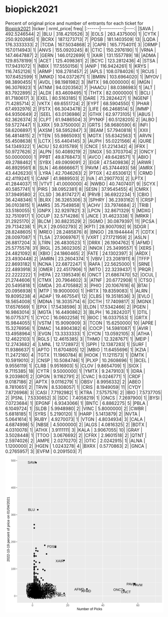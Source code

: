 # biopick2021
Percent of original price and number of entrants for each ticket for [Biopick2021](https://twitter.com/hashtag/Biopick2021)
|ticker |  nrml_price| freq|
|:------|-----------:|----:|
|SAVA   | 492.5246544|    2|
|BLU    | 318.4210526|    3|
|EOLS   | 263.4375000|    1|
|CYTK   | 250.9202685|    1|
|BCRX   | 187.1273713|    7|
|PDSB   | 181.1403509|   13|
|LQDA   | 176.3333333|    2|
|TCDA   | 167.5034868|    2|
|CAPR   | 165.7754011|    3|
|ORMP   | 157.0114943|    1|
|ANVS   | 155.0920245|    8|
|CTIC   | 150.2976190|    1|
|VRNA   | 147.4647887|    2|
|GERN   | 146.0122699|    1|
|XAIR   | 131.1557789|   18|
|ADMA   | 129.8578199|    1|
|ACET   | 125.4098361|    2|
|BCYC   | 123.2812436|    4|
|STSA   | 117.9431072|    1|
|NBIX   | 117.5550156|    1|
|ANIP   | 116.9424261|    1|
|KRYS   | 116.7452126|    1|
|ARMP   | 108.2781457|    2|
|APLS   | 108.0784026|    1|
|RCUS   | 107.6452599|    1|
|MNKD   | 104.0372671|    1|
|BMRN   | 103.6964020|    1|
|MYOV   |  98.3890455|    1|
|AVDL   |  98.1981982|    3|
|IMTX   |  98.0000000|    6|
|IMGN   |  96.3076923|    1|
|ATNM   |  94.0203562|    7|
|HAACU  |  88.0386983|    1|
|ALT    |  83.7922895|    2|
|ALDX   |  83.4609495|    1|
|THTX   |  82.0000000|    1|
|BCLI   |  81.7180617|    3|
|EXEL   |  80.5163185|    1|
|DARE   |  73.2824427|    1|
|NGENF  |  71.4285714|    2|
|VKTX   |  69.6551724|    2|
|EYPT   |  68.5904550|    1|
|PHAR   |  67.4932976|    2|
|FSTX   |  66.3043478|    2|
|LIFE   |  66.2468514|    5|
|IMMP   |  64.9350649|    2|
|SEEL   |  63.0136986|    2|
|GTHX   |  62.9773105|    1|
|ABUS   |  62.3626374|    3|
|CLPT   |  61.9486504|    3|
|PYNKF  |  60.5128205|    2|
|ALBO   |  59.5727447|    1|
|LXRX   |  59.3750000|    2|
|GRTS   |  58.9680590|    6|
|INFI   |  58.6206897|    1|
|AXSM   |  58.5952847|    3|
|BEAM   |  57.7940818|    1|
|XXII   |  56.4814815|    2|
|YTEN   |  55.9865093|    1|
|MGTX   |  55.6342563|    1|
|ARVN   |  55.4508638|    1|
|LCTX   |  55.4404145|    3|
|AUPH   |  55.0221566|    4|
|QURE   |  54.1349322|    1|
|ACIU   |  52.6315789|    1|
|CNCE   |  51.2214342|    4|
|IFRX   |  50.9727626|    2|
|ALPN   |  50.4089219|    2|
|SNGX   |  50.3703704|    2|
|ONCY   |  50.0000000|    1|
|PPBT   |  49.8768473|    1|
|AVCO   |  49.6428571|    1|
|ABIO   |  49.2788462|    1|
|SYBX   |  49.0909091|    2|
|EIGR   |  47.5409836|    2|
|ARWR   |  46.8929561|    8|
|SLN    |  46.6666667|    1|
|PAVM   |  45.3744493|   58|
|AMRX   |  43.4426230|    1|
|LYRA   |  42.7046263|    2|
|PTGX   |  42.6530612|    1|
|CRMD   |  42.4119241|    1|
|CANF   |  41.9889503|    2|
|IVA    |  41.2907703|    2|
|LPTX   |  41.2844037|   11|
|VTVT   |  41.0000000|    4|
|NWBO   |  40.7407407|    9|
|SCYX   |  40.5857741|    1|
|PIRS   |  38.0952381|    8|
|SESN   |  37.9545455|    4|
|CMRX   |  37.3949580|    2|
|CLSD   |  36.8174727|    4|
|PRVB   |  36.6922234|    1|
|CBIO   |  36.4248346|    1|
|BLRX   |  36.3265306|    3|
|SPHRY  |  36.2393162|    1|
|CRSP   |  36.0103815|    1|
|AMRS   |  35.7549858|    1|
|ACHV   |  33.7974684|    2|
|TRIB   |  33.5180055|    1|
|GNPX   |  32.9297821|    3|
|LPCN   |  32.8671329|    1|
|MDXG   |  32.7510917|    1|
|OCUP   |  32.5714286|    1|
|JNCE   |  31.4623338|    1|
|MRKR   |  31.2925170|    2|
|BLCM   |  30.8823529|    2|
|SGMO   |  30.0879397|   11|
|PCSA   |  29.7134238|    1|
|PLX    |  29.0502793|    2|
|KPTI   |  28.9007092|    9|
|SDGR   |  28.8248605|    1|
|MREO   |  28.2485876|    8|
|BNGO   |  28.1944444|    7|
|CDTX   |  28.0097087|    1|
|TLSA   |  27.9069767|    1|
|VXRT   |  27.1721959|    2|
|ASLN   |  26.8817204|    3|
|LTRN   |  26.4830523|    1|
|DRRX   |  26.1904762|    1|
|AFMD   |  25.5775578|   31|
|RIGL   |  25.3602305|    2|
|NNOX   |  25.3499557|    1|
|XERS   |  24.4821092|    8|
|XBIO   |  24.1860465|    2|
|FATE   |  24.1302397|    3|
|ARDX   |  23.4930448|    2|
|AMRN   |  23.2604374|    1|
|VBIV   |  23.2081911|    8|
|TFFP   |  22.8693182|    1|
|NCNA   |  22.6872247|    1|
|RAFA   |  22.5625000|    1|
|SRNE   |  22.4893918|    3|
|OMER   |  22.4517906|    1|
|MITO   |  22.3239437|    1|
|PRQR   |  22.2222222|    1|
|HEPA   |  22.1395349|    6|
|ONCT   |  21.6867470|   52|
|OCUL   |  21.2744606|    1|
|CTMX   |  20.7964602|    3|
|ATNF   |  20.6772908|    1|
|CTSO   |  20.5495818|    1|
|GMDA   |  20.4705882|    3|
|PHIO   |  20.1067616|    6|
|BTAI   |  20.0956938|    1|
|MTP    |  19.9000000|    1|
|HRTX   |  19.8359083|    1|
|ALRN   |  19.8095238|    4|
|ADAP   |  19.4675541|   12|
|CLBS   |  19.3518536|    3|
|EVLO   |  18.5654008|    1|
|MDNA   |  18.3035714|    6|
|DCTH   |  17.7409817|    3|
|MGNX   |  17.6576569|    1|
|EPIX   |  17.5438596|    3|
|ELDN   |  17.5342466|    2|
|PGEN   |  16.9863014|    3|
|MGTA   |  16.4490862|    3|
|BLPH   |  16.2824207|    1|
|DTIL   |  16.0775371|    1|
|CYCC   |  16.0602258|   11|
|BIOC   |  16.0337553|    1|
|GRTX   |  15.9844055|    1|
|VSTM   |  15.9090909|    3|
|TCON   |  15.6250000|   10|
|APRE   |  15.3276956|    1|
|DMAC   |  14.8904382|    6|
|COCP   |  14.5981087|    1|
|AVIR   |  13.4958964|    1|
|EVGN   |  13.3333333|    1|
|CYCN   |  13.0592105|    3|
|ATHA   |  12.4622103|    1|
|RGLS   |  12.4615385|    3|
|THMO   |  12.3287671|    1|
|MEIP   |  12.2743682|    4|
|LMNL   |  12.1728972|    1|
|SPPI   |  12.1387283|    1|
|SURF   |  11.9386637|    1|
|APTO   |  11.6704805|   12|
|MBIO   |  11.6455696|    1|
|KZIA   |  11.2472160|    4|
|TGTX   |  11.1960784|    8|
|HOOK   |  11.1211573|    1|
|DMTK   |  10.5919010|    2|
|CNSP   |  10.5084746|    1|
|PLXP   |  10.2608696|    1|
|BCEL   |   9.9556119|    1|
|CLRB   |   9.9516903|    5|
|CLOV   |   9.8654709|    1|
|SIOX   |   9.7115385|   18|
|CYTR   |   9.5000000|    1|
|YMTX   |   9.2479103|    1|
|IDRA   |   9.2039801|    2|
|OPGN   |   9.1162791|    2|
|CVAC   |   9.0246771|    1|
|CRDF   |   9.0187186|    2|
|APTX   |   9.0116279|    1|
|OBSV   |   8.9956332|    2|
|ABEO   |   8.7810651|    2|
|TRVN   |   8.5308057|    1|
|CRIS   |   8.1949059|   11|
|CYDY   |   7.8726968|    3|
|CASI   |   7.7192982|    1|
|KTRA   |   7.5757576|    2|
|IBIO   |   7.5737705|    2|
|PSNL   |   7.5330652|    3|
|SDC    |   7.4058219|    1|
|ONCS   |   7.2697900|    1|
|BYSI   |   7.0723684|    1|
|EPGNF  |   6.9343066|    1|
|BNTC   |   6.8862275|    5|
|PBLA   |   6.1049724|    1|
|SLDB   |   5.9948980|    2|
|VINC   |   5.8000000|    2|
|CWBR   |   5.6818185|    1|
|SYRS   |   5.2190120|    1|
|HARP   |   5.1413879|    2|
|NVTA   |   5.0641614|    1|
|RUBY   |   4.9270073|    1|
|VTGN   |   4.8034934|    3|
|CALA   |   4.6874998|    5|
|NBSE   |   4.5000000|    2|
|ALGS   |   4.0816325|    2|
|BDTX   |   4.0310078|    1|
|ATHX   |   3.9111111|    3|
|KALA   |   3.9067055|   10|
|GRAY   |   3.5028448|    1|
|TTOO   |   3.0676692|    2|
|CFRX   |   2.9601518|    2|
|QTNT   |   2.5974026|    2|
|AMPE   |   2.0270270|    2|
|OTIC   |   2.0242915|    1|
|ALNA   |   1.1200000|    2|
|HGEN   |   1.0243278|    4|
|BXRX   |   0.5770863|    2|
|GNCA   |   0.2765957|    3|
|EVFM   |   0.2091503|    7|
![retvspicks](biopicks.png?raw=true)
